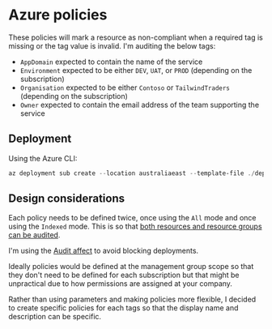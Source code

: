# Azure policies

These policies will mark a resource as non-compliant when a required tag is missing or the tag value is invalid. I'm auditing the below tags:

- `AppDomain` expected to contain the name of the service
- `Environment` expected to be either `DEV`, `UAT`, or `PROD` (depending on the subscription)
- `Organisation` expected to be either `Contoso` or `TailwindTraders` (depending on the subscription)
- `Owner` expected to contain the email address of the team supporting the service

## Deployment

Using the Azure CLI:

```powershell
az deployment sub create --location australiaeast --template-file ./deploy/main.bicep --parameters @deploy/main.parameters.tailwindtraders-dev.json --name "tagpolicies-$((Get-Date).ToString('yyMMdd-HHmmss'))-$((New-Guid).Guid.Substring(0, 4))"
```

## Design considerations

Each policy needs to be defined twice, once using the `All` mode and once using the `Indexed` mode. This is so that [both resources and resource groups can be audited][resource-manager-modes].

I'm using the [Audit affect][affect-audit] to avoid blocking deployments.

Ideally policies would be defined at the management group scope so that they don't need to be defined for each subscription but that might be unpractical due to how permissions are assigned at your company.

Rather than using parameters and making policies more flexible, I decided to create specific policies for each tags so that the display name and description can be specific.

[affect-audit]: https://docs.microsoft.com/en-au/azure/governance/policy/concepts/effects#audit
[resource-manager-modes]: https://docs.microsoft.com/en-au/azure/governance/policy/concepts/definition-structure#resource-manager-modes
